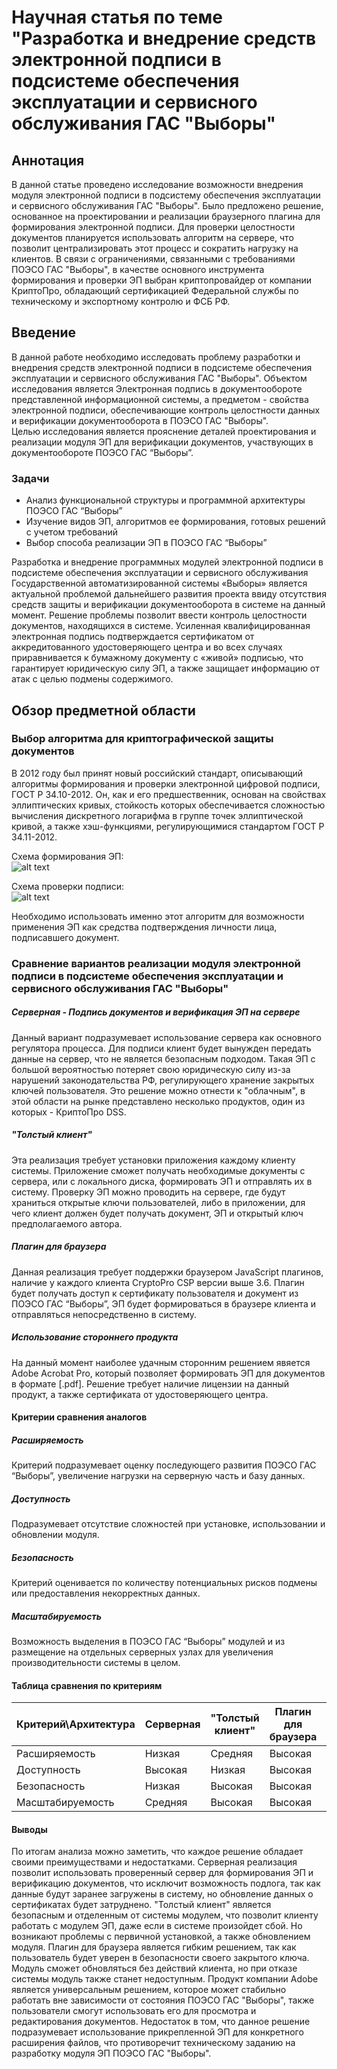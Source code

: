 # Научная статья по теме "Разработка и внедрение средств электронной подписи в подсистеме обеспечения эксплуатации и сервисного обслуживания ГАС "Выборы"

## Аннотация
В данной статье проведено исследование возможности внедрения модуля электронной подписи в подсистему обеспечения эксплуатации и сервисного обслуживания ГАС "Выборы". Было предложено решение, основанное на проектировании и реализации браузерного плагина для формирования электронной подписи. Для проверки целостности документов планируется использовать алгоритм на сервере, что позволит централизировать этот процесс и сократить нагрузку на клиентов. В связи с ограничениями, связанными с требованиями ПОЭСО ГАС "Выборы", в качестве основного инструмента формирования и проверки ЭП выбран криптопровайдер от компании КриптоПро, обладающий сертификацией Федеральной службы по техническому и экспортному контролю и ФСБ РФ.

## Введение
В данной работе необходимо исследовать проблему разработки и внедрения средств электронной подписи в подсистеме обеспечения эксплуатации и сервисного обслуживания ГАС "Выборы". Объектом исследования является Электронная подпись в документообороте представленной информационной системы, а предметом - свойства электронной подписи, обеспечивающие контроль целостности данных и верификации документооборота в ПОЭСО ГАС "Выборы".  
Целью исследования является прояснение деталей проектирования и реализации модуля ЭП для верификации документов, участвующих в документообороте ПОЭСО ГАС “Выборы”.  

### Задачи
+ Анализ функциональной структуры и программной архитектуры ПОЭСО ГАС “Выборы”
+ Изучение видов ЭП, алгоритмов ее формирования, готовых решений с учетом требований
+ Выбор способа реализации ЭП в ПОЭСО ГАС “Выборы”  

Разработка и внедрение программных модулей электронной подписи в подсистеме обеспечения эксплуатации и сервисного обслуживания Государственной автоматизированной системы «Выборы» является актуальной проблемой дальнейшего развития проекта ввиду отсутствия средств защиты и верификации документооборота в системе на данный момент. Решение проблемы позволит ввести контроль целостности документов, находящихся в системе. Усиленная квалифицированная электронная подпись подтверждается сертификатом от аккредитованного удостоверяющего центра и во всех случаях приравнивается к бумажному документу с «живой» подписью, что гарантирует юридическую силу ЭП, а также защищает информацию от атак с целью подмены содержимого.  

## Обзор предметной области
### Выбор алгоритма для криптографической защиты документов
В 2012 году был принят новый российский стандарт, описывающий алгоритмы формирования и проверки электронной цифровой подписи, ГОСТ Р 34.10-2012. Он, как и его предшественник, основан на свойствах эллиптических кривых, стойкость которых обеспечивается сложностью вычисления дискретного логарифма в группе точек эллиптической кривой, а также хэш-функциями, регулирующимися стандартом ГОСТ Р 34.11-2012. 

Схема формирования ЭП:  
![alt text](https://upload.wikimedia.org/wikipedia/commons/thumb/f/f3/Forming_of_sign_gost_P34.10-2001.png/144px-Forming_of_sign_gost_P34.10-2001.png "Схема формирования ЭП")

Схема проверки подписи:  
![alt text](https://upload.wikimedia.org/wikipedia/commons/thumb/3/33/Checking_of_sign_gost_P34.10-2001.png/144px-Checking_of_sign_gost_P34.10-2001.png "Схема проверки подписи")

Необходимо использовать именно этот алгоритм для возможности применения ЭП как средства подтверждения личности лица, подписавшего документ.  
### Сравнение вариантов реализации модуля электронной подписи в подсистеме обеспечения эксплуатации и сервисного обслуживания ГАС "Выборы"
##### Серверная - Подпись документов и верификация ЭП на сервере
Данный вариант подразумевает использование сервера как основного регулятора процесса. Для подписи клиент будет вынужден передать данные на сервер, что не является безопасным подходом. Такая ЭП с большой вероятностью потеряет свою юридическую силу из-за нарушений законодательства РФ, регулирующего хранение закрытых ключей пользователя. Это решение можно отнести к "облачным", в этой области на рынке представлено несколько продуктов, один из которых - КриптоПро DSS.  

##### "Толстый клиент"
Эта реализация требует установки приложения каждому клиенту системы. Приложение сможет получать необходимые документы с сервера, или с локального диска, формировать ЭП и отправлять их в систему. Проверку ЭП можно проводить на сервере, где будут храниться открытые ключи пользователей, либо в приложении, для чего клиент должен будет получать документ, ЭП и открытый ключ предполагаемого автора.  

##### Плагин для браузера
Данная реализация требует поддержки браузером JavaScript плагинов, наличие у каждого клиента CryptoPro CSP версии выше 3.6. Плагин будет получать доступ к сертификату пользователя и документ из ПОЭСО ГАС “Выборы”, ЭП будет формироваться в браузере клиента и отправляться непосредственно в систему.  

##### Использование стороннего продукта
На данный момент наиболее удачным сторонним решением явяется Adobe Acrobat Pro, который позволяет формировать ЭП для документов в формате [.pdf]. Решение требует наличие лицензии на данный продукт, а также сертификата от удостоверяющего центра.

#### Критерии сравнения аналогов
##### Расширяемость
Критерий подразумевает оценку последующего развития ПОЭСО ГАС “Выборы”, увеличение нагрузки на серверную часть и базу данных. 

##### Доступность
Подразумевает отсутствие сложностей при установке, использовании и обновлении модуля.

##### Безопасность
Критерий оценивается по количеству потенциальных рисков подмены или предоставления некорректных данных.

##### Масштабируемость
Возможность выделения в ПОЭСО ГАС “Выборы” модулей и из размещение на отдельных серверных узлах для увеличения производительности системы в целом.

#### Таблица сравнения по критериям
Критерий\Архитектура | Серверная | "Толстый клиент" | Плагин для браузера | Adobe Acrobat Pro 
------------ | ------------- | ------------- | ------------- | ------------- 
Расширяемость | Низкая | Средняя | Высокая | Низкая
Доступность | Высокая | Низкая | Высокая | Средняя
Безопасность | Низкая | Высокая | Высокая | Низкая
Масштабируемость | Средняя | Высокая | Высокая | Низкая

#### Выводы
По итогам анализа можно заметить, что каждое решение обладает своими преимуществами и недостатками. Серверная реализация позволит использовать проверенный сервер для формирования ЭП и верификацию документов, что исключит возможность подлога, так как данные будут заранее загружены в систему, но обновление данных о сертификатах будет затруднено. 
"Толстый клиент" является безопасным и отделенным от системы модулем, что позволит клиенту работать с модулем ЭП, даже если в системе произойдет сбой. Но возникают проблемы с первичной установкой, а также обновлением модуля.
Плагин для браузера является гибким решением, так как пользователь будет уверен в безопасности своего закрытого ключа. Модуль сможет обновляться без действий клиента, но при отказе системы модуль также станет недоступным.
Продукт компании Adobe является универсальным решением, которое может стабильно работать вне зависимости от состояния ПОЭСО ГАС "Выборы", также пользователи смогут использовать его для просмотра и редактирования документов. Недостаток в том, что данное решение подразумевает использование прикрепленной ЭП для конкретного расширения файлов, что противоречит техническому заданию на разработку модуля ЭП ПОЭСО ГАС "Выборы". 

